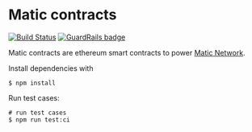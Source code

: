 # Matic contracts

[![Build Status](https://travis-ci.org/maticnetwork/contracts.svg?branch=master)](https://travis-ci.org/maticnetwork/contracts) [![GuardRails badge](https://badges.production.guardrails.io/r0flc0pt4/contracts.svg)](https://www.guardrails.io)

Matic contracts are ethereum smart contracts to power [Matic Network](https://matic.network).

Install dependencies with

```
$ npm install
```

Run test cases:

```
# run test cases
$ npm run test:ci
```
